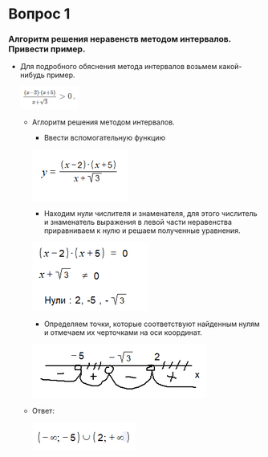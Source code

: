 # Вопрос 1

### Алгоритм решения неравенств методом интервалов. Привести пример.

- Для подробного обяснения метода интервалов возьмем какой-нибудь пример.

    ![Пример](/Math/Картинки/Вопрос_3/Пример.png)

    * Аглоритм решения методом интервалов.
        * Ввести вспомогательную функцию

        ![Пример](/Math/Картинки/Вопрос_3/Шаг_1.png)

        * Находим нули числителя и знаменателя, для этого числитель и знаменатель выражения в левой части неравенства приравниваем к нулю и решаем полученные уравнения.

        ![Пример](/Math/Картинки/Вопрос_3/Шаг_2.png)

        * Определяем точки, которые соответствуют найденным нулям и отмечаем их черточками на оси координат.

        ![Пример](/Math/Картинки/Вопрос_3/Шаг_3.png)

    * Ответ:

        ![Ответ](/Math/Картинки/Вопрос_3/Ответ.png)